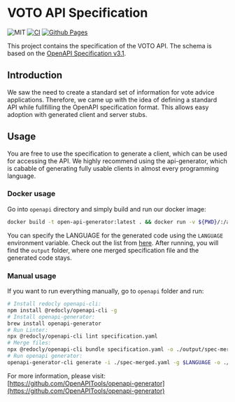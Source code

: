 # VOTO API Specification

![MIT](https://img.shields.io/badge/license-MIT-blue.svg)
[![CI](https://github.com/voto-vote/api-specification/actions/workflows/redoc-gh-pages.yaml/badge.svg)](https://github.com/voto-vote/api-specification/actions/workflows/redoc-gh-pages.yaml)
[![Github Pages](https://img.shields.io/website-up-down-green-red/http/shields.io.svg)](https://voto-vote.github.io/api-specification/)

This project contains the specification of the VOTO API. The schema is based on the [OpenAPI Specification v3.1](https://github.com/OAI/OpenAPI-Specification).

## Introduction

We saw the need to create a standard set of information for vote advice applications. Therefore, we came up with the idea of defining a standard API while fullfilling the OpenAPI specification format. This allows easy adoption with generated client and server stubs.

## Usage

You are free to use the specification to generate a client, which can be used for accessing the API. We highly recommend using the api-generator, which is cabable of generating fully usable clients in almost every programming language.

### Docker usage

Go into `openapi` directory and simply build and run our docker image:

```sh
docker build -t open-api-generator:latest . && docker run -v ${PWD}/:/app/ -e LANGUAGE=go open-api-generator
```

You can specify the LANGUAGE for the generated code using the `LANGUAGE` environment variable. Check out the list from [here](https://openapi-generator.tech/docs/generators/). After running, you will find the `output` folder, where one merged specification file and the generated code stays.

### Manual usage

If you want to run everything manually, go to `openapi` folder and run:

```sh
# Install redocly openapi-cli:
npm install @redocly/openapi-cli -g
# Install openapi-generator:
brew install openapi-generator
# Run Linter:
npx @redocly/openapi-cli lint specification.yaml
# Merge files:
npx @redocly/openapi-cli bundle specification.yaml -o ./output/spec-merged.yaml
# Run openapi generator:
openapi-generator-cli generate -i ./spec-merged.yaml -g $LANGUAGE -o ./generated/
```

For more information, please visit: [https://github.com/OpenAPITools/openapi-generator](https://github.com/OpenAPITools/openapi-generator)
